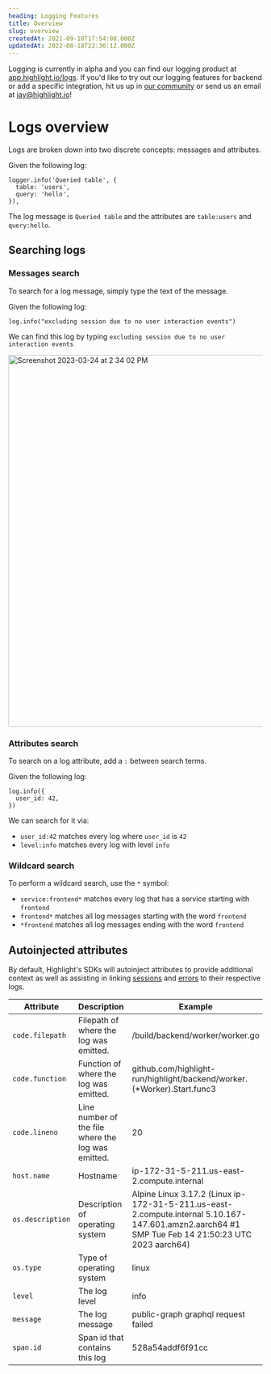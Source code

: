```yaml
---
heading: Logging Features
title: Overview
slug: overview
createdAt: 2021-09-10T17:54:08.000Z
updatedAt: 2022-08-18T22:36:12.000Z
---
```


Logging is currently in alpha and you can find our logging product at [app.highlight.io/logs](https://app.highlight.io/logs). If you'd like to try out our logging features for backend or add a specific integration, hit us up in [our community](https://highlight.io/community) or send us an email at [jay@highlight.io](mailto:jay@highlight.io)!

# Logs overview

Logs are broken down into two discrete concepts: messages and attributes.

Given the following log:

```
logger.info('Queried table', {
  table: 'users',
  query: 'hello',
}),
```

The log message is `Queried table` and the attributes are `table:users` and `query:hello`.

## Searching logs

### Messages search

To search for a log message, simply type the text of the message.

Given the following log:

```
log.info("excluding session due to no user interaction events")
```

We can find this log by typing `excluding session due to no user interaction events`

<img width="736" alt="Screenshot 2023-03-24 at 2 34 02 PM" src="https://user-images.githubusercontent.com/58678/227633390-8c08ec10-f1a7-4f49-924d-f9ccaa211ab0.png">

### Attributes search

To search on a log attribute, add a `:` between search terms.

Given the following log:

```
log.info({
  user_id: 42,
})
```

We can search for it via:

- `user_id:42` matches every log where `user_id` is `42`
- `level:info` matches every log with level `info`

### Wildcard search

To perform a wildcard search, use the `*` symbol:

- `service:frontend*` matches every log that has a service starting with `frontend`
- `frontend*` matches all log messages starting with the word `frontend`
- `*frontend` matches all log messages ending with the word `frontend`

## Autoinjected attributes

By default, Highlight's SDKs will autoinject attributes to provide additional context as well as assisting in linking [sessions](../1_session-replay/) and [errors](../2_error-monitoring/) to their respective logs.

| Attribute        | Description                                        | Example                                                                                                                                           |
|------------------|----------------------------------------------------|---------------------------------------------------------------------------------------------------------------------------------------------------|
| `code.filepath`  | Filepath of where the log was emitted.             | /build/backend/worker/worker.go                                                                                                                   |
| `code.function`  | Function of where the log was emitted.             | github.com/highlight-run/highlight/backend/worker.(*Worker).Start.func3                                                                           |
| `code.lineno`    | Line number of the file where the log was emitted. | 20                                                                                                                                                |
| `host.name`      | Hostname                                           | ip-172-31-5-211.us-east-2.compute.internal                                                                                                        |
| `os.description` | Description of operating system                    | Alpine Linux 3.17.2 (Linux ip-172-31-5-211.us-east-2.compute.internal 5.10.167-147.601.amzn2.aarch64 #1 SMP Tue Feb 14 21:50:23 UTC 2023 aarch64) |
| `os.type`        | Type of operating system                           | linux                                                                                                                                             |
| `level`          | The log level                                      | info                                                                                                                                              |
| `message`        | The log message                                    | public-graph graphql request failed                                                                                                               |
| `span.id`        | Span id that contains this log                     | 528a54addf6f91cc                                                                                                                                  |
